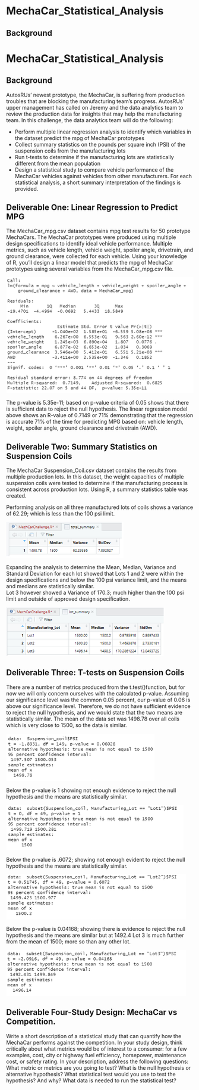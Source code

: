 # MechaCar_Statistical_Analysis

## Background
# MechaCar_Statistical_Analysis

## Background
AutosRUs’ newest prototype, the MechaCar, is suffering from production troubles that are blocking the manufacturing team’s progress. AutosRUs’ upper management has called on Jeremy and the data analytics team to review the production data for insights that may help the manufacturing team.
In this challenge, the data analytics team will do the following:

 - Perform multiple linear regression analysis to identify which variables in the dataset predict the mpg of MechaCar prototypes
 - Collect summary statistics on the pounds per square inch (PSI) of the suspension coils from the manufacturing lots
 - Run t-tests to determine if the manufacturing lots are statistically different from the mean population
 - Design a statistical study to compare vehicle performance of the MechaCar vehicles against vehicles from other manufacturers. For each statistical analysis, a short summary interpretation of the findings is provided.

## Deliverable One: Linear Regression to Predict MPG
The MechaCar_mpg.csv dataset contains mpg test results for 50 prototype MechaCars. The MechaCar prototypes were produced using multiple design specifications to identify ideal vehicle performance. Multiple metrics, such as vehicle length, vehicle weight, spoiler angle, drivetrain, and ground clearance, were collected for each vehicle. Using your knowledge of R, you’ll design a linear model that predicts the mpg of MechaCar prototypes using several variables from the MechaCar_mpg.csv file. 

![Fig 1 - Linear Regression](https://github.com/ASCHEET/MechaCar_Statistical_Analysis/blob/main/Resources/D-1_linear_regression.png?raw=true)

The p-value is 5.35e-11; based on p-value criteria of 0.05 shows that there is sufficient data to reject the null hypothesis.  The linear regression model above shows an R-value of 0.7149 or 71% demonstrating that the regression is accurate 71% of the time for predicting MPG based on: vehicle length, weight, spoiler angle, ground clearance and drivetrain (AWD).

## Deliverable Two: Summary Statistics on Suspension Coils
The MechaCar Suspension_Coil.csv dataset contains the results from multiple production lots. In this dataset, the weight capacities of multiple suspension coils were tested to determine if the manufacturing process is consistent across production lots. Using R, a summary statistics table was created.

Performing analysis on all three manufactured lots of coils shows a variance of 62.29; which is less than the 100 psi limit.

![Fig D-2_1](https://github.com/ASCHEET/MechaCar_Statistical_Analysis/blob/main/Resources/D-2_variance.png?raw=true)

Expanding the analysis to determine the Mean, Median, Variance and Standard Deviation for each lot showed that Lots 1 and 2 were within the design specifications and below the 100 psi variance limit, and the means and medians are statistically similar.  
Lot 3 however showed a Variance of 170.3; much higher than the 100 psi limit and outside of approved design specification.

![Fig D-2_2](https://github.com/ASCHEET/MechaCar_Statistical_Analysis/blob/main/Resources/D-2_variance_per_lot.png?raw=true)

## Deliverable Three: T-tests on Suspension Coils
There are a number of metrics produced from the t.test()function, but for now we will only concern ourselves with the calculated p-value. Assuming our significance level was the common 0.05 percent, our p-value of 0.06 is above our significance level. 
Therefore, we do not have sufficient evidence to reject the null hypothesis, and we would state that the two means are statistically similar. The mean of the data set was 1498.78 over all coils which is very close to 1500, so the data is similar.

![Fig D-3_ttest1](https://github.com/ASCHEET/MechaCar_Statistical_Analysis/blob/main/Resources/D-3_ttest1.png?raw=true)

Below the p-value is 1 showing not enough evidence to reject the null hypothesis and the means are statistically similar.

![Fig D-3_ttest2](https://github.com/ASCHEET/MechaCar_Statistical_Analysis/blob/main/Resources/D-3_ttest2.png?raw=true)

Below the p-value is .6072; showing not enough evident to reject the null hypothesis and the means are statistically similar.

![Fig D-3_ttest3](https://github.com/ASCHEET/MechaCar_Statistical_Analysis/blob/main/Resources/D-3_ttest3.png?raw=true)

Below the p-value is 0.04168; showing there is evidence to reject the null hypothesis and the means are similar but at 1492.4 Lot 3 is much further from the mean of 1500; more so than any other lot.

![Fig D-3_ttest4](https://github.com/ASCHEET/MechaCar_Statistical_Analysis/blob/main/Resources/D-3_ttest4.png?raw=true)


## Deliverable Four-Study Design: MechaCar vs Competition.

Write a short description of a statistical study that can quantify how the MechaCar performs against the competition. In your study design, think critically about what metrics would be of interest to a consumer: for a few examples, cost, city or highway fuel efficiency, horsepower, maintenance cost, or safety rating.
In your description, address the following questions:
What metric or metrics are you going to test?
What is the null hypothesis or alternative hypothesis?
What statistical test would you use to test the hypothesis? And why?
What data is needed to run the statistical test?




















